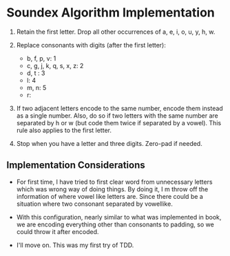 # Soundex Algorithm Implementation

1. Retain the first letter. Drop all other occurrences of a, e, i, o, u, y, h, w.

2. Replace consonants with digits (after the first letter):
    - b, f, p, v: 1
    - c, g, j, k, q, s, x, z: 2
    - d, t : 3
    - l: 4
    - m, n: 5
    - r:

3. If two adjacent letters encode to the same number, encode them instead
as a single number. Also, do so if two letters with the same number are
separated by h or w (but code them twice if separated by a vowel). This
rule also applies to the first letter.

4. Stop when you have a letter and three digits. Zero-pad if needed.


## Implementation Considerations

- For first time, I have tried to first clear word from unnecessary letters which was wrong way of doing things.
By doing it, I m throw off the information of where vowel like letters are.
Since there could be a situation where two consonant separated by vowellike.

- With this configuration, nearly similar to what was implemented in book, we are encoding everything other than consonants
to padding, so we could throw it after encoded.

- I'll move on. This was my first try of TDD.
